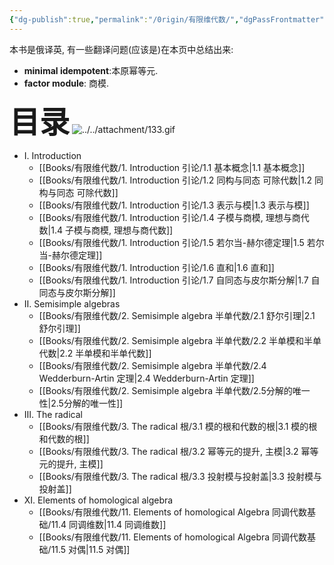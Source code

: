 ```yaml
---
{"dg-publish":true,"permalink":"/0rigin/有限维代数/","dgPassFrontmatter":true,"created":"2024-06-26T17:06:11.909+08:00","updated":"2024-08-11T21:10:24.561+08:00"}
---
```


本书是俄译英, 有一些翻译问题(应该是)在本页中总结出来:
+ **minimal idempotent**:本原幂等元.
+ **factor module**: 商模.

<font size="7"> **目录**</font> 
![../../attachment/133.gif](/img/user/attachment/133.gif)

+ Ⅰ. Introduction
	+ [[Books/有限维代数/1. Introduction 引论/1.1 基本概念\|1.1 基本概念]]
	+ [[Books/有限维代数/1. Introduction 引论/1.2 同构与同态 可除代数\|1.2 同构与同态 可除代数]]
	+ [[Books/有限维代数/1. Introduction 引论/1.3 表示与模\|1.3 表示与模]]
	+ [[Books/有限维代数/1. Introduction 引论/1.4 子模与商模, 理想与商代数\|1.4 子模与商模, 理想与商代数]]
	+ [[Books/有限维代数/1. Introduction 引论/1.5 若尔当-赫尔德定理\|1.5 若尔当-赫尔德定理]]
	+ [[Books/有限维代数/1. Introduction 引论/1.6 直和\|1.6 直和]]
	+ [[Books/有限维代数/1. Introduction 引论/1.7 自同态与皮尔斯分解\|1.7 自同态与皮尔斯分解]]
+ Ⅱ. Semisimple algebras
	+ [[Books/有限维代数/2. Semisimple algebra 半单代数/2.1 舒尔引理\|2.1 舒尔引理]]
	+ [[Books/有限维代数/2. Semisimple algebra 半单代数/2.2 半单模和半单代数\|2.2 半单模和半单代数]]
	+ [[Books/有限维代数/2. Semisimple algebra 半单代数/2.4 Wedderburn-Artin 定理\|2.4 Wedderburn-Artin 定理]]
	+ [[Books/有限维代数/2. Semisimple algebra 半单代数/2.5分解的唯一性\|2.5分解的唯一性]]
+ Ⅲ. The radical
	+ [[Books/有限维代数/3. The radical 根/3.1 模的根和代数的根\|3.1 模的根和代数的根]]
	+ [[Books/有限维代数/3. The radical 根/3.2 幂等元的提升, 主模\|3.2 幂等元的提升, 主模]]
	+ [[Books/有限维代数/3. The radical 根/3.3 投射模与投射盖\|3.3 投射模与投射盖]]
+ Ⅺ. Elements of homological algebra
	+ [[Books/有限维代数/11. Elements of homological Algebra 同调代数基础/11.4 同调维数\|11.4 同调维数]]
	+ [[Books/有限维代数/11. Elements of homological Algebra 同调代数基础/11.5 对偶\|11.5 对偶]]